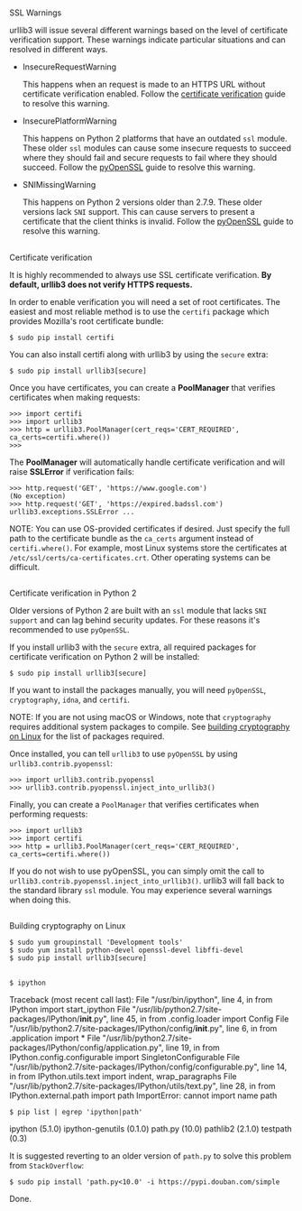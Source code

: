 #


##

SSL Warnings

urllib3 will issue several different warnings based on the level of certificate verification support.
These warnings indicate particular situations and can resolved in different ways.

* InsecureRequestWarning

    This happens when an request is made to an HTTPS URL without certificate verification enabled.
    Follow the [certificate verification](https://urllib3.readthedocs.io/en/latest/user-guide.html#ssl) guide to resolve this warning.

* InsecurePlatformWarning

    This happens on Python 2 platforms that have an outdated `ssl` module.
    These older `ssl` modules can cause some insecure requests to succeed where they should fail and secure requests to fail where they should succeed.
    Follow the [pyOpenSSL](https://urllib3.readthedocs.io/en/latest/user-guide.html#ssl-py2) guide to resolve this warning.

* SNIMissingWarning

    This happens on Python 2 versions older than 2.7.9. These older versions lack `SNI` support. This can cause servers to present a certificate that the client thinks is invalid.
    Follow the [pyOpenSSL](https://urllib3.readthedocs.io/en/latest/user-guide.html#ssl-py2) guide to resolve this warning.


##

Certificate verification

It is highly recommended to always use SSL certificate verification. __By default, urllib3 does not verify HTTPS requests.__

In order to enable verification you will need a set of root certificates. The easiest and most reliable method is to use the `certifi` package
which provides Mozilla's root certificate bundle:

    $ sudo pip install certifi

You can also install certifi along with urllib3 by using the `secure` extra:

    $ sudo pip install urllib3[secure]

Once you have certificates, you can create a __PoolManager__ that verifies certificates when making requests:

```
>>> import certifi
>>> import urllib3
>>> http = urllib3.PoolManager(cert_reqs='CERT_REQUIRED', ca_certs=certifi.where())
>>>
```

The __PoolManager__ will automatically handle certificate verification and will raise __SSLError__ if verification fails:

```
>>> http.request('GET', 'https://www.google.com')
(No exception)
>>> http.request('GET', 'https://expired.badssl.com')
urllib3.exceptions.SSLError ...
```

NOTE:
You can use OS-provided certificates if desired. Just specify the full path to the certificate bundle as the `ca_certs` argument instead of `certifi.where()`.
For example, most Linux systems store the certificates at `/etc/ssl/certs/ca-certificates.crt`. Other operating systems can be difficult.


##

Certificate verification in Python 2

Older versions of Python 2 are built with an `ssl` module that lacks `SNI support` and can lag behind security updates. For these reasons it's recommended to use `pyOpenSSL`.

If you install urllib3 with the `secure` extra, all required packages for certificate verification on Python 2 will be installed:

    $ sudo pip install urllib3[secure]

If you want to install the packages manually, you will need `pyOpenSSL`, `cryptography`, `idna`, and `certifi`.

NOTE:
If you are not using macOS or Windows, note that `cryptography` requires additional system packages to compile. See [building cryptography on Linux](https://cryptography.io/en/latest/installation/#building-cryptography-on-linux)
for the list of packages required.

Once installed, you can tell `urllib3` to use `pyOpenSSL` by using `urllib3.contrib.pyopenssl`:

```
>>> import urllib3.contrib.pyopenssl
>>> urllib3.contrib.pyopenssl.inject_into_urllib3()
```

Finally, you can create a `PoolManager` that verifies certificates when performing requests:

```
>>> import urllib3
>>> import certifi
>>> http = urllib3.PoolManager(cert_reqs='CERT_REQUIRED', ca_certs=certifi.where())
```

If you do not wish to use pyOpenSSL, you can simply omit the call to `urllib3.contrib.pyopenssl.inject_into_urllib3()`. urllib3 will fall back to the standard library `ssl` module. You may experience several warnings when doing this.


##

Building cryptography on Linux

    $ sudo yum groupinstall 'Development tools'
    $ sudo yum install python-devel openssl-devel libffi-devel
    $ sudo pip install urllib3[secure]

##

	$ ipython
Traceback (most recent call last):
  File "/usr/bin/ipython", line 4, in <module>
    from IPython import start_ipython
  File "/usr/lib/python2.7/site-packages/IPython/__init__.py", line 45, in <module>
    from .config.loader import Config
  File "/usr/lib/python2.7/site-packages/IPython/config/__init__.py", line 6, in <module>
    from .application import *
  File "/usr/lib/python2.7/site-packages/IPython/config/application.py", line 19, in <module>
    from IPython.config.configurable import SingletonConfigurable
  File "/usr/lib/python2.7/site-packages/IPython/config/configurable.py", line 14, in <module>
    from IPython.utils.text import indent, wrap_paragraphs
  File "/usr/lib/python2.7/site-packages/IPython/utils/text.py", line 28, in <module>
    from IPython.external.path import path
ImportError: cannot import name path

	$ pip list | egrep 'ipython|path'
ipython (5.1.0)
ipython-genutils (0.1.0)
path.py (10.0)
pathlib2 (2.1.0)
testpath (0.3)

It is suggested reverting to an older version of `path.py` to solve this problem from `StackOverflow`:

	$ sudo pip install 'path.py<10.0' -i https://pypi.douban.com/simple

Done.



